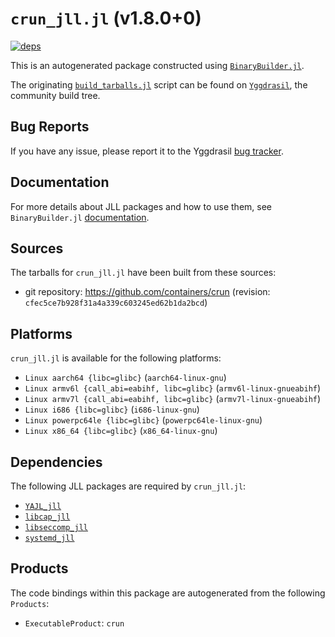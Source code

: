 # `crun_jll.jl` (v1.8.0+0)

[![deps](https://juliahub.com/docs/crun_jll/deps.svg)](https://juliahub.com/ui/Packages/crun_jll/fCPMs?page=2)

This is an autogenerated package constructed using [`BinaryBuilder.jl`](https://github.com/JuliaPackaging/BinaryBuilder.jl).

The originating [`build_tarballs.jl`](https://github.com/JuliaPackaging/Yggdrasil/blob/979ec02bcfa4735722a4e5356d83c9771e30944c/C/crun/build_tarballs.jl) script can be found on [`Yggdrasil`](https://github.com/JuliaPackaging/Yggdrasil/), the community build tree.

## Bug Reports

If you have any issue, please report it to the Yggdrasil [bug tracker](https://github.com/JuliaPackaging/Yggdrasil/issues).

## Documentation

For more details about JLL packages and how to use them, see `BinaryBuilder.jl` [documentation](https://docs.binarybuilder.org/stable/jll/).

## Sources

The tarballs for `crun_jll.jl` have been built from these sources:

* git repository: https://github.com/containers/crun (revision: `cfec5ce7b928f31a4a339c603245ed62b1da2bcd`)

## Platforms

`crun_jll.jl` is available for the following platforms:

* `Linux aarch64 {libc=glibc}` (`aarch64-linux-gnu`)
* `Linux armv6l {call_abi=eabihf, libc=glibc}` (`armv6l-linux-gnueabihf`)
* `Linux armv7l {call_abi=eabihf, libc=glibc}` (`armv7l-linux-gnueabihf`)
* `Linux i686 {libc=glibc}` (`i686-linux-gnu`)
* `Linux powerpc64le {libc=glibc}` (`powerpc64le-linux-gnu`)
* `Linux x86_64 {libc=glibc}` (`x86_64-linux-gnu`)

## Dependencies

The following JLL packages are required by `crun_jll.jl`:

* [`YAJL_jll`](https://github.com/JuliaBinaryWrappers/YAJL_jll.jl)
* [`libcap_jll`](https://github.com/JuliaBinaryWrappers/libcap_jll.jl)
* [`libseccomp_jll`](https://github.com/JuliaBinaryWrappers/libseccomp_jll.jl)
* [`systemd_jll`](https://github.com/JuliaBinaryWrappers/systemd_jll.jl)

## Products

The code bindings within this package are autogenerated from the following `Products`:

* `ExecutableProduct`: `crun`
